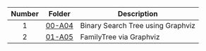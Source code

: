 | Number | Folder                    | Description           |
| :----: | --------------------------| --------------------- |
|   1    |[00-A04](https://github.com/nitishkumar2306/4883-SoftwareTools-Erelli/tree/main/Assignments/A04)                | Binary Search Tree using Graphviz |
|   2    |[01-A05](https://github.com/nitishkumar2306/4883-SoftwareTools-Erelli/tree/main/Assignments/A05)                | FamilyTree via Graphviz |


